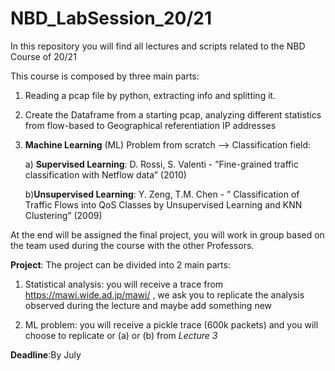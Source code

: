 # NBD_LabSession_20/21
In this repository you will find all lectures and scripts related to the NBD Course of 20/21

This course is composed by three main parts:

1) Reading a pcap file by python, extracting info and splitting it.

2) Create the Dataframe from a starting pcap, analyzing different statistics from flow-based to Geographical referentiation IP addresses

3) **Machine Learning** (ML) Problem from scratch --> Classification field:

    a) **Supervised Learning**: D. Rossi, S. Valenti - ”Fine-grained traffic classification with Netflow data” (2010)
    
    b)**Unsupervised Learning**: Y. Zeng, T.M. Chen - ” Classification of Traffic Flows into QoS Classes by Unsupervised Learning and KNN Clustering” (2009)
    
    
At the end will be assigned the final project, you will work in group based on the team used during the course with the other Professors.

**Project**: The project can be divided into 2 main parts:

1) Statistical analysis: you will receive a trace from https://mawi.wide.ad.jp/mawi/ , we ask you to replicate the analysis observed during the lecture and maybe add something new

2) ML problem: you will receive a pickle trace (600k packets) and you will choose to replicate or (a) or (b) from *Lecture 3* 

**Deadline**:By July

  
